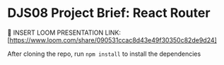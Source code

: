 # DJS08 Project Brief: React Router

🎥 INSERT LOOM PRESENTATION LINK: [https://www.loom.com/share/090531ccac8d43e49f30350c82de9d24]

After cloning the repo, run `npm install` to install the dependencies
